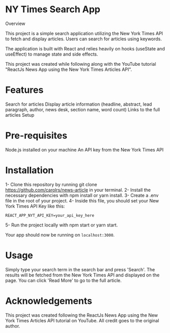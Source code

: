 # NY Times Search App

Overview

This project is a simple search application utilizing the New York Times API to fetch and display articles. Users can search for articles using keywords.

The application is built with React and relies heavily on hooks (useState and useEffect) to manage state and side effects.

This project was created while following along with the YouTube tutorial "ReactJs News App using the New York Times Articles API".

# Features

Search for articles
Display article information (headline, abstract, lead paragraph, author, news desk, section name, word count)
Links to the full articles
Setup

# Pre-requisites
Node.js installed on your machine
An API key from the New York Times API

# Installation
1- Clone this repository by running git clone <https://github.com/carolrs/news-article> in your terminal.
2- Install the necessary dependencies with npm install or yarn install.
3- Create a .env file in the root of your project.
4- Inside this file, you should set your New York Times API Key like this:

```
REACT_APP_NYT_API_KEY=your_api_key_here

```
5- Run the project locally with npm start or yarn start.

Your app should now be running on `localhost:3000`.

# Usage

Simply type your search term in the search bar and press 'Search'. The results will be fetched from the New York Times API and displayed on the page. You can click 'Read More' to go to the full article.

# Acknowledgements

This project was created following the ReactJs News App using the New York Times Articles API tutorial on YouTube. All credit goes to the original author.
